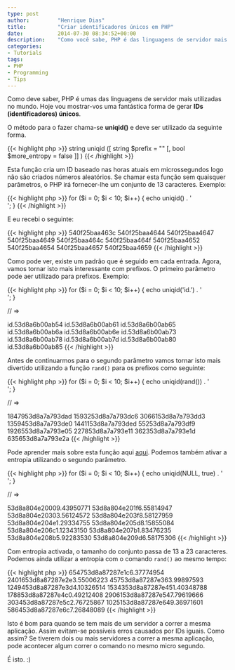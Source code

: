 ```yaml
---
type: post
author:         "Henrique Dias"
title:          "Criar identificadores únicos em PHP"
date:           2014-07-30 08:34:52+00:00
description:    "Como você sabe, PHP é das linguagens de servidor mais utilizadas no mundo. Hône trago-vos uma das funções mais interessantes desta linguagem."
categories:
- Tutorials
tags:
- PHP
- Programming
- Tips
---
```


Como deve saber, PHP é umas das linguagens de servidor mais utilizadas no mundo. Hoje vou mostrar-vos uma fantástica forma de gerar **IDs (identificadores) únicos**.

O método para o fazer chama-se **uniqid()** e deve ser utilizado da seguinte forma.

{{< highlight php  >}}
string uniqid ([ string $prefix = "" [, bool $more_entropy = false ]] )
{{< /highlight >}}

Esta função cria um ID baseado nas horas atuais em microssegundos logo não são criados números aleatórios. Se chamar esta função sem quaisquer parâmetros, o PHP irá fornecer-lhe um conjunto de 13 caracteres. Exemplo:

{{< highlight php  >}}
for ($i = 0; $i < 10; $i++) {
  echo uniqid() . '<br>';
}
{{< /highlight >}}

E eu recebi o seguinte:

{{< highlight php  >}}
540f25baa463c
540f25baa4644
540f25baa4647
540f25baa4649
540f25baa464c
540f25baa464f
540f25baa4652
540f25baa4654
540f25baa4657
540f25baa4659
{{< /highlight >}}

Como pode ver, existe um padrão que é seguido em cada entrada. Agora, vamos tornar isto mais interessante com prefixos. O primeiro parâmetro pode aer utilizado para prefixos. Exemplo:

{{< highlight php  >}}
for ($i = 0; $i < 10; $i++) {
  echo uniqid('id.') . '<br>';
}

// =>

id.53d8a6b00ab54
id.53d8a6b00ab61
id.53d8a6b00ab65
id.53d8a6b00ab6a
id.53d8a6b00ab6e
id.53d8a6b00ab73
id.53d8a6b00ab78
id.53d8a6b00ab7d
id.53d8a6b00ab80
id.53d8a6b00ab85
{{< /highlight >}}

Antes de continuarmos para o segundo parâmetro vamos tornar isto mais divertido utilizando a função ```rand()``` para os prefixos como seguinte:

{{< highlight php  >}}
for ($i = 0; $i < 10; $i++) {
  echo uniqid(rand()) . '<br>';
}

// =>

1847953d8a7a793dad
1593253d8a7a793dc6
3066153d8a7a793dd3
1359453d8a7a793de0
1441153d8a7a793ded
55253d8a7a793df9
1926553d8a7a793e05
227853d8a7a793e11
362353d8a7a793e1d
635653d8a7a793e2a
{{< /highlight >}}

Pode aprender mais sobre esta função aqui [aqui](http://pt2.php.net/manual/en/function.rand.php). Podemos também ativar a entropia utilizando o segundo parâmetro.

{{< highlight php  >}}
for ($i = 0; $i < 10; $i++) {
  echo uniqid(NULL,  true) . '<br>';
}

// =>

53d8a804e20009.43950771
53d8a804e201f6.55814947
53d8a804e20303.56124572
53d8a804e203f8.58127959
53d8a804e204e1.29334755
53d8a804e205d8.15855084
53d8a804e206c1.12343150
53d8a804e207b1.83476235
53d8a804e208b5.92283530
53d8a804e209d6.58175306
{{< /highlight >}}

Com entropia activada, o tamanho do conjunto passa de 13 a 23 caracteres. Podemos ainda utilizar a entropia com o comando ```rand()``` ao mesmo tempo:

{{< highlight php  >}}
654753d8a87287e1c6.37774954
2401653d8a87287e2e3.55006223
45753d8a87287e363.99897593
1249453d8a87287e3d4.10326514
1534353d8a87287e451.40348788
178853d8a87287e4c0.49212408
2906153d8a87287e547.79619666
303453d8a87287e5c2.76725867
1025153d8a87287e649.36971601
586453d8a87287e6c7.26848089
{{< /highlight >}}

Isto é bom para quando se tem mais de um servidor a correr a mesma aplicação. Assim evitam-se possíveis erros causados por IDs iguais. Como assim? Se tiverem dois ou mais servidores a correr a mesma aplicação, pode acontecer algum correr o comando no mesmo micro segundo.

É isto. :)
